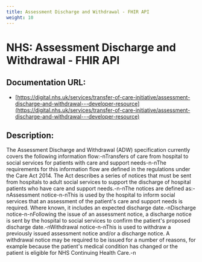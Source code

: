 ```yaml
---
title: Assessment Discharge and Withdrawal - FHIR API
weight: 10
---
```


# NHS: Assessment Discharge and Withdrawal - FHIR API

## Documentation URL:
 - [https://digital.nhs.uk/services/transfer-of-care-initiative/assessment-discharge-and-withdrawal---developer-resource](https://digital.nhs.uk/services/transfer-of-care-initiative/assessment-discharge-and-withdrawal---developer-resource)

## Description:
The Assessment Discharge and Withdrawal (ADW) specification currently covers the following information flow:-nTransfers of care from hospital to social services for patients with care and support needs-n-nThe requirements for this information flow are defined in the regulations under the Care Act 2014. The Act describes a series of notices that must be sent from hospitals to adult social services to support the discharge of hospital patients who have care and support needs.-n-nThe notices are defined as:-nAssessment notice-n-nThis is used by the hospital to inform social services that an assessment of the patient's care and support needs is required. Where known, it includes an expected discharge date.-nDischarge notice-n-nFollowing the issue of an assessment notice, a discharge notice is sent by the hospital to social services to confirm the patient's proposed discharge date.-nWithdrawal notice-n-nThis is used to withdraw a previously issued assessment notice and/or a discharge notice. A withdrawal notice may be required to be issued for a number of reasons, for example because the patient's medical condition has changed or the patient is eligible for NHS Continuing Health Care.-n

